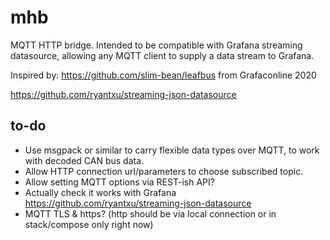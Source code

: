 # mhb
MQTT HTTP bridge. Intended to be compatible with Grafana streaming datasource, allowing any MQTT client to supply a data stream to Grafana.

Inspired by:
https://github.com/slim-bean/leafbus from Grafaconline 2020

https://github.com/ryantxu/streaming-json-datasource

## to-do
* Use msgpack or similar to carry flexible data types over MQTT, to work with decoded CAN bus data.
* Allow HTTP connection url/parameters to choose subscribed topic.
* Allow setting MQTT options via REST-ish API?
* Actually check it works with Grafana https://github.com/ryantxu/streaming-json-datasource
* MQTT TLS & https? (http should be via local connection or in stack/compose only right now)
